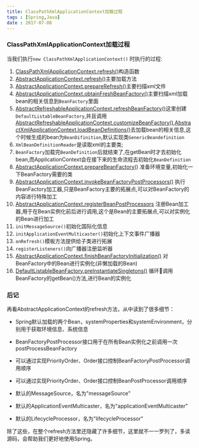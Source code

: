 ```yaml
---
title: ClassPathXmlApplicationContext加载过程
tags : [Spring,Java]
date : 2017-07-08
---
```




### ClassPathXmlApplicationContext加载过程

当我们执行``new ClassPathXmlApplicationContext()`` 时执行的过程:

1. [ClassPathXmlApplicationContext.refresh()][ClassPathXmlApplication#L136]构造函数
2. [AbstractApplicationContext.refresh()][AbstractApplicationContext#L518]主要加载方法
3. [AbstractApplicationContext.prepareRefresh()][AbstractApplicationContext.java#L517]主要扫描xml文件
4. [AbstractApplicationContext.obtainFreshBeanFactory()][AbstractApplicationContext.java#L618]主要扫描xml加载bean的相关信息到``BeanFactory``里面
5. [AbstractRefreshableApplicationContext.refreshBeanFactory()][]这里创建``DefaultListableBeanFactory``,并且调用[AbstractRefreshableApplicationContext.customizeBeanFactory()][],[AbstractXmlApplicationContext.loadBeanDefinitions()][]去加载bean的相关信息,这个时候生成的bean为``BeanDifinition``,默认实现类``GenericBeandefinition`` 
6. ``XmlBeanDefinitionReader``是读取xml的主要类;
7. ``BeanFactory``加载完``BeanDefinition``后就结束了,在getBean时才去初始化bean,而ApplicationContext会在接下来的生命流程去初始化``BeanDefinition``
8. [AbstractApplicationContext.prepareBeanFactory()][AbstractApplicationContext.java#L523] 准备环境变量,初始化一下BeanFactory需要的类
9. [AbstractApplicationContext.invokeBeanFactoryPostProcessors()][AbstractApplicationContext.java#L530] 执行BeanFactory加工器,只是BeanFactory主要的拓展点,可以对BeanFactory的内容进行特殊加工
10. [AbstractApplicationContext.registerBeanPostProcessors][AbstractApplicationContext.java#L533] 注册Bean加工器,用于在Bean实例化前后进行调用,这个是Bean的主要拓展点,可以对实例化的Bean进行加工
11. ``initMessageSource()``初始化国际化信息
12. ``initApplicationEventMulticaster()``初始化上下文事件广播器
13. ``onRefresh()``模板方法提供给子类进行拓展
14. ``registerListeners()``向广播器注册监听器
15. [AbstractApplicationContext.finishBeanFactoryInitialization()][AbstractApplicationContext.java#L839] 对BeanFactory中的Bean进行实例化(非懒加载的Bean)
16. [DefaultListableBeanFactory.preInstantiateSingletons()][DefaultListableBeanFactory.java#L728] 循环调用BeanFactory的getBean()方法,进行Bean的实例化


<!--more-->

### 后记

再看AbstractApplicationContext的refresh方法，从中读到了很多细节：

- Spring默认加载的两个Bean，systemProperties和systemEnvironment，分别用于获取环境信息、系统信息


- BeanFactoryPostProcessor接口用于在所有Bean实例化之前调用一次postProcessBeanFactory
- 可以通过实现PriorityOrder、Order接口控制BeanFactoryPostProcessor调用顺序
- 可以通过实现PriorityOrder、Order接口控制BeanPostProcessor调用顺序
- 默认的MessageSource，名为"messageSource"
- 默认的ApplicationEventMulticaster，名为"applicationEventMulticaster"
- 默认的LifecycleProcessor，名为"lifecycleProcessor"

除了这些，在整个refresh方法里还隐藏了许多细节，这里就不一一罗列了，多读源码，会帮助我们更好地使用Spring。




[AbstractApplicationContext.java#L523]:  $link$org/springframework/context/support/AbstractApplicationContext.java#L523
[DefaultListableBeanFactory.java#L728]:  $link$org/springframework/beans/factory/support/DefaultListableBeanFactory.java#L728
[AbstractApplicationContext.java#L839]:  $link$org/springframework/context/support/AbstractApplicationContext.java#L839
[AbstractApplicationContext.java#L530]:  $link$org/springframework/context/support/PostProcessorRegistrationDelegate.java#L52
[AbstractApplicationContext.java#L533]:  $link$org/springframework/context/support/PostProcessorRegistrationDelegate.java#L183
[ClassPathXmlApplication#L136]: https://github.com/cyejing/spring-framework-yj/blob/master/spring-context/src/main/java/org/springframework/context/support/ClassPathXmlApplicationContext.java#L136
[AbstractApplicationContext#L518]: https://github.com/cyejing/spring-framework-yj/blob/master/spring-context/src/main/java/org/springframework/context/support/AbstractApplicationContext.java#L514
[AbstractApplicationContext.java#L517]: https://github.com/cyejing/spring-framework-yj/blob/master/spring-context/src/main/java/org/springframework/context/support/AbstractApplicationContext.java#L517
[AbstractApplicationContext.java#L618]: https://github.com/cyejing/spring-framework-yj/blob/master/spring-context/src/main/java/org/springframework/context/support/AbstractApplicationContext.java#L618
[AbstractRefreshableApplicationContext.refreshBeanFactory()]: https://github.com/cyejing/spring-framework-yj/blob/master/spring-context/src/main/java/org/springframework/context/support/AbstractRefreshableApplicationContext.java#L120
[AbstractRefreshableApplicationContext.customizeBeanFactory()]: https://github.com/cyejing/spring-framework-yj/blob/master/spring-context/src/main/java/org/springframework/context/support/AbstractRefreshableApplicationContext.java#L217
[AbstractXmlApplicationContext.loadBeanDefinitions()]: https://github.com/cyejing/spring-framework-yj/blob/master/spring-context/src/main/java/org/springframework/context/support/AbstractXmlApplicationContext.java#L80



